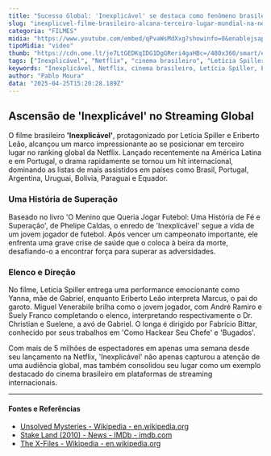 ```yaml
---
title: "Sucesso Global: 'Inexplicável' se destaca como fenômeno brasileiro na Netflix"
slug: "inexplicvel-filme-brasileiro-alcana-terceiro-lugar-mundial-na-netflix"
categoria: "FILMES"
midia: "https://www.youtube.com/embed/qPvaWsMdXxg?showinfo=0&enablejsapi=1"
tipoMidia: "video"
thumb: "https://cdn.ome.lt/je7LtGEDKqIDG1DgGReri4gaHBc=/480x360/smart/extras/conteudos/omelete_THUMB_-_2025-04-25T105116.190.png"
tags: ["Inexplicável", "Netflix", "cinema brasileiro", "Letícia Spiller", "Eriberto Leão", "Fabrício Bittar", "filme brasileiro na Netflix"]
keywords: "Inexplicável, Netflix, cinema brasileiro, Letícia Spiller, Eriberto Leão, Fabrício Bittar, filme brasileiro na Netflix"
author: "Pablo Moura"
data: "2025-04-25T15:20:28.189Z"
---
```


## Ascensão de 'Inexplicável' no Streaming Global

O filme brasileiro **'Inexplicável'**, protagonizado por Letícia Spiller e Eriberto Leão, alcançou um marco impressionante ao se posicionar em terceiro lugar no ranking global da Netflix. Lançado recentemente na América Latina e em Portugal, o drama rapidamente se tornou um hit internacional, dominando as listas de mais assistidos em países como Brasil, Portugal, Argentina, Uruguai, Bolívia, Paraguai e Equador.

### Uma História de Superação

Baseado no livro 'O Menino que Queria Jogar Futebol: Uma História de Fé e Superação', de Phelipe Caldas, o enredo de 'Inexplicável' segue a vida de um jovem jogador de futebol. Após vencer um campeonato importante, ele enfrenta uma grave crise de saúde que o coloca à beira da morte, desafiando-o a encontrar força para superar as adversidades.

### Elenco e Direção

No filme, Letícia Spiller entrega uma performance emocionante como Yanna, mãe de Gabriel, enquanto Eriberto Leão interpreta Marcus, o pai do garoto. Miguel Venerabile brilha como o jovem jogador, com André Ramiro e Suely Franco completando o elenco, interpretando respectivamente o Dr. Christian e Suelene, a avó de Gabriel. O longa é dirigido por Fabrício Bittar, conhecido por seus trabalhos em 'Como Hackear Seu Chefe' e 'Bugados'.

Com mais de 5 milhões de espectadores em apenas uma semana desde seu lançamento na Netflix, 'Inexplicável' não apenas capturou a atenção de uma audiência global, mas também consolidou seu lugar como um exemplo destacado do cinema brasileiro em plataformas de streaming internacionais.

---

#### Fontes e Referências

- [Unsolved Mysteries - Wikipedia - en.wikipedia.org](https://en.wikipedia.org/wiki/Unsolved_Mysteries)
- [Stake Land (2010) - News - IMDb - imdb.com](https://www.imdb.com/title/tt1464580/news/)
- [The X-Files - Wikipedia - en.wikipedia.org](https://en.wikipedia.org/wiki/The_X-Files)